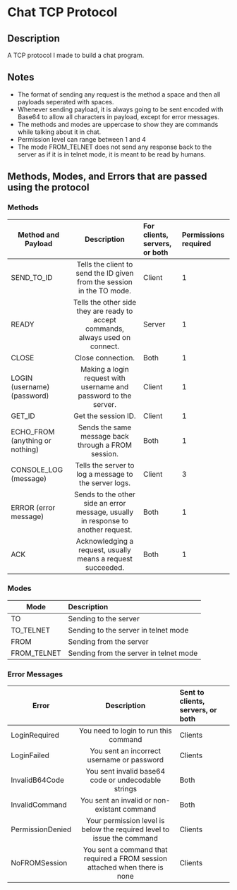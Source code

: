 # Chat TCP Protocol

## Description
A TCP protocol I made to build a chat program.

## Notes
* The format of sending any request is the method a space and then all payloads seperated with spaces.
* Whenever sending payload, it is always going to be sent encoded with Base64 to allow all characters in payload, except for error messages.
* The methods and modes are uppercase to show they are commands while talking about it in chat.
* Permission level can range between 1 and 4
* The mode FROM_TELNET does not send any response back to the server as if it is in telnet mode, it is meant to be read by humans.

## Methods, Modes, and Errors that are passed using the protocol

### Methods
| Method and Payload              | Description                                                                       | For clients, servers, or both | Permissions required |
|---------------------------------|:---------------------------------------------------------------------------------:|:------------------------------|:---------------------|
| SEND_TO_ID                      | Tells the client to send the ID given from the session in the TO mode.            | Client                        | 1                    |
| READY                           | Tells the other side they are ready to accept commands, always used on connect.   | Server                        | 1                    |
| CLOSE                           | Close connection.                                                                 | Both                          | 1                    |
| LOGIN (username) (password)     | Making a login request with username and password to the server.                  | Client                        | 1                    |
| GET_ID                          | Get the session ID.                                                               | Client                        | 1                    |
| ECHO_FROM (anything or nothing) | Sends the same message back through a FROM session.                               | Both                          | 1                    |
| CONSOLE_LOG (message)           | Tells the server to log a message to the server logs.                             | Client                        | 3                    |
| ERROR (error message)           | Sends to the other side an error message, usually in response to another request. | Both                          | 1                    |
| ACK                             | Acknowledging a request, usually means a request succeeded.                       | Both                          | 1                    |

### Modes
| Mode        | Description                            |
|-------------|:---------------------------------------|
| TO          | Sending to the server                  |
| TO_TELNET   | Sending to the server in telnet mode   |
| FROM        | Sending from the server                |
| FROM_TELNET | Sending from the server in telnet mode |

### Error Messages
| Error            | Description                                                                 | Sent to clients, servers, or both |
|------------------|:---------------------------------------------------------------------------:|:----------------------------------|
| LoginRequired    | You need to login to run this command                                       | Clients                           |
| LoginFailed      | You sent an incorrect username or password                                  | Clients                           |
| InvalidB64Code   | You sent invalid base64 code or undecodable strings                         | Both                              |
| InvalidCommand   | You sent an invalid or non-existant command                                 | Both                              |
| PermissionDenied | Your permission level is below the required level to issue the command      | Clients                           |
| NoFROMSession    | You sent a command that required a FROM session attached when there is none | Clients                           |
